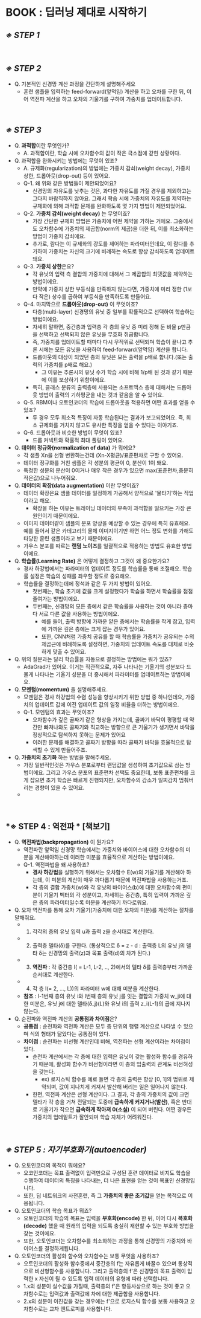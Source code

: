 BOOK : 딥러닝 제대로 시작하기
===========

## *※ STEP 1*

</br >

## *※ STEP 2*

* Q. 기본적인 신경망 계산 과정을 간단하게 설명해주세요
    * 훈련 샘플을 입력하는 feed-forward(앞먹임) 계산을 하고 오차를 구한 뒤, 이어 역전파 계산을 하고 오차의 기울기를 구하여 가중치를 업데이트합니다.
</br >

## *※ STEP 3*
* Q. **과적합**이란 무엇인가?
    * A. 과적합이란, 학습 시에 오차함수의 값이 작은 극소점에 갇힌 상황이다.
* Q. 과적합을 완화시키는 방법에는 무엇이 있죠?
    * A. 규제화(regularization)의 방법에는 가중치 감쇠(weight decay), 가중치 상한,  드롭아웃(drop-out) 등이 있어요.
    * Q-1. 왜 위와 같은 방법들이 제안되었어요?
        * 신경망의 자유도를 낮추는 것은, 과다한 자유도를 가질 경우를 제외하고는 그다지 바람직하지 않아요. 그래서 학습 시에 가중치의 자유도를 제약하는 규제화에 의해 과적합 문제를 완화하도록 몇 가지 방법이 제안되었어요.
    * Q-2. **가중치 감쇠(weight decay)** 는 무엇이죠?
        * 가장 간단한 규제화 방법은 가중치에 어떤 제약을 가하는 거에요. 그중에서도 오차함수에 가중치의 제곱합(norm의 제곱)을 더한 뒤, 이를 최소화하는 방법이 가중치 감쇠에요.
        * 추가로, 람다는 이 규제화의 강도를 제어하는 파라미터인데요, 이 람다를 추가하여 가중치는 자신의 크기에 비례하는 속도로 항상 감쇠하도록 업데이트돼요.
    * Q-3. **가중치 상한**은요?
        * 각 유닛의 입력 측 결합의 가중치에 대해서 그 제곱합의 최댓값을 제약하는 방법이에요.
        * 만약에 가중치 상한 부등식을 만족하지 않는다면, 가중치에 미리 정한 (1보다 작은) 상수를 곱하여 부등식을 만족하도록 만들어요.
    * Q-4. 마지막으로 **드롭아웃(drop-out)** 이 무엇이죠?
        * 다층(multi-layer) 신경망의 유닛 중 일부를 확률적으로 선택하여 학습하는 방법이에요.
        * 자세히 말하면, 중간층과 입력층 각 층의 유닛 중 미리 정해 둔 비율 p만큼을 선택하고 선택되지 않은 유닛을 무효화 취급합니다.
        * 즉, 가중치를 업데이트할 때마다 다시 무작위로 선택되며 학습이 끝나고 추론 시에는 모든 유닛을 사용하여 feed-forward(앞먹임) 계산을 합니다.
        * 드롭아웃의 대상이 되었던 층의 유닛은 모든 출력을 p배로 합니다.(또는 출력의 가중치를 p배로 해요.)
            * 그 이유는 추론시의 유닛 수가 학습 시에 비해 1/p배 된 것과 같기 때문에 이를 보상하기 위함이에요.
        * 특히, 클래스 분류의 출력층에 사용되는 소프트맥스 층에 대해서는 드롭아웃 방법이 출력의 기하평균을 내는 것과 같음을 알 수 있어요.
    * Q-5. RBM이나 오토인코더의 학습에 드롭아웃을 적용하면 어떤 효과를 얻을 수 있죠?
        * 두 경우 모두 희소적 특징이 자동 학습된다는 결과가 보고되었어요. 즉, 희소 규제화를 거치지 않고도 유사한 특징을 얻을 수 있다는 이야기죠.
    * Q-6. 드롭아웃과 비슷한 방법이 무엇이 있죠?
        * 드롭 커넥트와 확률적 최대 풀링이 있어요.
* Q. **데이터 정규화(normalization of data)** 가 뭐에요?
    * 각 샘플 Xn을 선형 변환하는건데 (Xn-X평균)/표준편차로 구할 수 있어요.
    * 데이터 정규화를 거친 샘플은 각 성분의 평균이 0, 분산이 1이 돼요.
    * 특정한 성분의 분산이 0이거나 매우 작은 경우가 있으면 max(표준편차,충분히 작은값)으로 나누어줘요.
* Q. **데이터의 확장(data augmentation)** 이란 무엇이죠?
    * 데이터 확장은요 샘플 데이터를 일정하게 가공해서 양적으로 '물타기'하는 작업이라고 해요.
        * 확장을 하는 이유는 트레이닝 데이터의 부족이 과적합을 일으키는 가장 큰 원인이기 때문이에요.
    * 이미지 데이터같이 샘플의 분포 양상을 예상할 수 있는 경우에 특히 유효해요. 예를 들어서 같은 카테고리의 물체 이미지이기만 하면 어느 정도 변화를 가해도 타당한 훈련 샘플이라고 보기 때문이에요.
    * 가우스 분포를 따르는 **랜덤 노이즈**를 일괄적으로 적용하는 방법도 유효한 방법이에요. 
 * Q. **학습률(Learning Rate)** 은 어떻게 결정하고 그것이 왜 중요한가요?
    * 경사 하강법에서는 파라미터의 업데이트 정도를 학습률을 통해 조절해요. 학습률 설정은 학습의 성패를 좌우할 정도로 중요해요.
    * 학습률을 결정하는데에 정석과 같은 두 가지 방법이 있어요.
        * 첫번째는, 학습 초기에 값을 크게 설정했다가 학습을 하면서 학습률을 점점 줄여가는 방법이에요.
        * 두번째는, 신경망의 모든 층에서 같은 학습률을 사용하는 것이 아니라 층마다 서로 다른 값을 사용하는 방법이에요.
            * 예를 들어, 출력 방향에 가까운 얕은 층에서는 학습률을 작게 잡고, 입력에 가까운 깊은 층에는 크게 잡는 경우가 있어요.
            * 또한, CNN처럼 가중치 공유를 할 때 학습률을 가중치가 공유되는 수의 제곱근에 비례하도록 설정하면, 가중치의 업데이트 속도를 대체로 비슷하게 맞출 수 있어요.
* Q. 위의 질문과는 달리 학습률을 자동으로 결정하는 방법에는 뭐가 있죠?
    * AdaGrad가 있어요. 이거는 직관적으로, 자주 나타나는 기울기의 성분보다 드물게 나타나는 기울기 성분을 더 중시해서 파라미터를 업데이트하는 방법이에요.
* Q. **모멘텀(momentum)** 을 설명해주세요.
    * 모멘텀은 경사 하강법의 수렴 성능을 향상시키기 위한 방법 중 하나인데요, 가중치의 업데이트 값에 이전 업데이트 값의 일정 비율을 더하는 방법이에요.
    * Q-1. 모멘텀의 효과는 무엇이죠?
        * 오차함수가 깊은 골짜기 같은 형상을 가지는데, 골짜기 바닥이 평평할 때 약간만 빠져나와도 골짜기와 직교하는 방향으로 큰 기울기가 생기면서 바닥을 정상적으로 탐색하지 못하는 문제가 있어요
        * 이러한 문제를 해결하고 골짜기 방향을 따라 골짜기 바닥을 효율적으로 탐색할 수 있게 만들어주죠.
* Q. **가중치의 초기화** 하는 방법을 말해주세요.
    * 가장 일반적인것은 가우스 분포로부터 랜덤값을 생성하여 초기값으로 삼는 방법이에요. 그리고 가우스 분포의 표준편차 선택도 중요한데,
     보통 표준편차를 크게 잡으면 초기 학습은 빠르게 진행되지만, 오차함수의 감소가 일찌감치 멈춰버리는 경향이 있을 수 있어요.
    * 

</br >

## *※ STEP 4 : 역전파 * [책보기]
* Q. **역전파법(backpropagation)** 이 뭔가요?
    * 역전파란 앞먹임 신경망 학습에서는 가중치와 바이어스에 대한 오차함수의 미분을 계산해야하는데 이러한 미분을 효율적으로 계산하는 방법이에요.
    * Q-1. 역전파법을 왜 사용하죠?
        * **경사 하강법**을 실행하기 위해서는 오차함수 E(w)의 기울기를 계산해야 하는데, 이 미분의 계산이 매우 까다롭기 때문에 역전파법을 사용하는거죠.
        * 각 층의 결합 가중치(w)와 각 유닛의 바이어스(b)에 대한 오차함수의 편미분이 기울기 벡터의 각 성분이고,
        자세히는 중간층, 특히 입력이 가까운 깊은 층의 파라미터일수록 미분을 계산하기 까다로워요.
* Q. 오차 역전파를 통해 오차 기울기(가중치에 대한 오차의 미분)를 계산하는 절차를 말해줘요.
    * 1. 각각의 층의 유닛 입력 u과 출력 z을 순서대로 계산한다.
    * 2. 출력층 델타(δ)를 구한다. (통상적으로 δ = z - d : 출력층 L의 유닛 j의 델타 δ는 신경망의 출력(z)과 목표 출력(d)의 차가 된다.)
    * 3. **역전파** : 각 중간층 l( = L-1, L-2, .., 2)에서의 델타 δ를 출력층부터 가까운 순서대로 계산한다.
    * 4. 각 층 l(= 2, ..., L))의 파라미터 w에 대해 미분을 계산한다.
    * **참조** : l-1번째 층의 유닛 i와 l번째 층의 유닛 j를 잇는 결합의 가중치 w_ji에 대한 미분은,
    유닛 j에 대한 델타(δ_j)(L)와 유닛 i의 출력 z_i(L-1)의 곱에 지나지 않는다.
* Q. 순전파와 역전파 계산의 **공통점과 차이점**은?
    * **공통점** : 순전파와 역전파 계산은 모두 층 단위의 행렬 계산으로 나타낼 수 있으며 식의 형태가 닮았다는 공통점이 있다.
    * **차이점** : 순전파는 비선형 계산인데 비해, 역전파는 선형 계산이라는 차이점이 있다.
        * 순전파 계산에서는 각 층에 대한 입력은 유닛이 갖는 활성화 함수를 경유하기 때문에, 활성화 함수가 비선형이라면 이 층의 입출력의 관계도 비선혀성을 갖는다.
            * ex) 로지스틱 함수를 예로 들면 각 층의 출력은 항상 [0, 1]의 범위로 제약되며, 값이 지나치게 커져서 발산해 버리는 일은 일어나지 않는다.
        * 한편, 역전파 계산은 선형 계산이다. 그 결과, 각 층의 가중치의 값이 크면 델타가 각 층을 거쳐 전달되는 도중에 **급속하게 커지거나(발산)**, 혹은 반대로 기울기가 작으면 **급속하게 작아져 0(소실)** 이 되어 버린다. 어떤 경우든 가중치의 업데잍트가 잘안되며 학습 자체가 어려워진다.

</br>

## *※ STEP 5 : 자기부호화기(autoencoder)*
* Q. 오토인코더의 목적이 뭐에요?
    * 오코인코더는 목표 출력없이 입력만으로 구성된 훈련 데이터로 비지도 학습을 수행하여 데이터의 특징을 나타내는, 더 나은 표현을 얻는 것이 목표인 신경망입니다.
    * 또한, 딥 네트워크의 사전훈련, 즉 그 **가중치의 좋은 초기값**을 얻는 목적으로 이용됩니다.
* Q. 오토인코더의 학습 목표가 뭐죠?
    * 오토인코더의 학습의 목표는 입력을 **부호화(encode)** 한 뒤, 이어 다시 **복호화(decode)** 했을 때 원래의 입력을 되도록 충실히 재현할 수 있는 부호화 방법을 찾는 것이에요.
    * 또한, 오토인코더는 오차함수를 최소화하는 과정을 통해 신경망의 가중치와 바이어스를 결정하게됩니다.
* Q. 오토인코더의 활성화 함수와 오차함수는 보통 무엇을 사용하죠?
    * 오토인코더의 활성화 함수중에서 중간층의 f는 자유롭게 바꿀수 있으며 통상적으로 비선형함수를 사용합니다. 그리고 출력층의 f'은 신경망의 목표 출력이 입력한 x 자신이 될 수 있도록 입력 데이터의 유형에 따라 선택합니다.
    * 1.x의 성분이 실수값을 가질때, 출력층의 f'은 항등사상으로 하는 것이 좋고 오차함수로는 입력값과 출력값에 차에 대한 제곱합을 사용합니다.
    * 2.x의 성분이 이진값을 갖는 경우에는 f'으로 로지스틱 함수를 보통 사용하고 오차함수로는 교차 엔트로피를 사용합니다.



